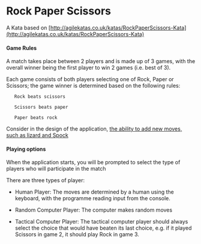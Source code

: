 # Rock Paper Scissors

A Kata based on  [http://agilekatas.co.uk/katas/RockPaperScissors-Kata](http://agilekatas.co.uk/katas/RockPaperScissors-Kata)

#### Game Rules
A match takes place between 2 players and is made up of 3 games, with the overall winner being the first player to win 2 games (i.e. best of 3).

Each game consists of both players selecting one of Rock, Paper or Scissors; the game winner is determined based on the following rules:

       Rock beats scissors

       Scissors beats paper

       Paper beats rock

Consider in the design of the application, [the ability to add new moves, such as lizard and Spock](https://en.wikipedia.org/wiki/Rock%E2%80%93paper%E2%80%93scissors#/media/File:Rock_Paper_Scissors_Lizard_Spock_en.svg)

#### Playing options

When the application starts, you will be prompted to select the type of players who will participate in the match

There are three types of player:
* Human Player: The moves are determined by a human using the keyboard, with the programme reading input from the console.

* Random Computer Player: The computer makes random moves

* Tactical Computer Player:
The tactical computer player should always select the choice that would have beaten its last choice, e.g. if it played Scissors in game 2, it should play Rock in game 3.
